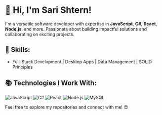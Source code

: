 # 👋 Hi, I'm Sari Shtern!

I'm a versatile software developer with expertise in **JavaScript**, **C#**, **React**, **Node.js**, and more. Passionate about building impactful solutions and collaborating on exciting projects.

## 🚀 Skills:
- Full-Stack Development | Desktop Apps | Data Management | SOLID Principles

## 📚 Technologies I Work With:
![JavaScript](https://img.shields.io/badge/JavaScript-F7DF1E?style=for-the-badge&logo=javascript&logoColor=black) 
![C#](https://img.shields.io/badge/C%23-239120?style=for-the-badge&logo=csharp&logoColor=white)
![React](https://img.shields.io/badge/React-61DAFB?style=for-the-badge&logo=react&logoColor=black)
![Node.js](https://img.shields.io/badge/Node.js-339933?style=for-the-badge&logo=node.js&logoColor=white)
![MySQL](https://img.shields.io/badge/MySQL-4479A1?style=for-the-badge&logo=mysql&logoColor=white)

Feel free to explore my repositories and connect with me! 😊
